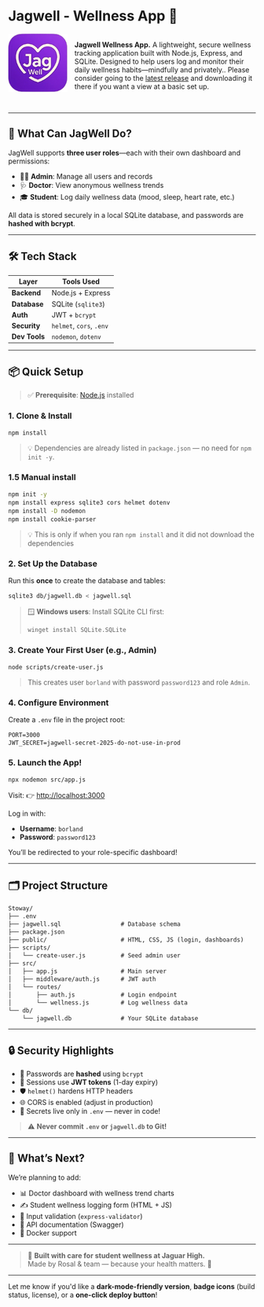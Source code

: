 # Jagwell - Wellness App 🌿  
<img src="./public/pictures/logo.png" alt="Stoway Logo" width="120" align = "left" style="margin-right:15px"/> 

<div style="display: flex; flex-direction: column; gap: 2px;">
<p> <strong>Jagwell Wellness App.</strong> A lightweight, secure wellness tracking application built with Node.js, Express, and SQLite. Designed to help users log and monitor their daily wellness habits—mindfully and privately.. Please consider going to the <a href="https://github.com/JustUsingaWebsite/JagWell/releases">latest release</a> and downloading it there if you want a view at a basic set up.</p>
</div>

<br>

---

## 🌟 What Can JagWell Do?

JagWell supports **three user roles**—each with their own dashboard and permissions:

- 👩‍💼 **Admin**: Manage all users and records  
- 🩺 **Doctor**: View anonymous wellness trends  
- 🎓 **Student**: Log daily wellness data (mood, sleep, heart rate, etc.)

All data is stored securely in a local SQLite database, and passwords are **hashed with bcrypt**.

---

## 🛠️ Tech Stack

| Layer        | Tools Used                          |
|--------------|-------------------------------------|
| **Backend**  | Node.js + Express                   |
| **Database** | SQLite (`sqlite3`)                  |
| **Auth**     | JWT + `bcrypt`                      |
| **Security** | `helmet`, `cors`, `.env`            |
| **Dev Tools**| `nodemon`, `dotenv`                 |

---

## 📦 Quick Setup

> ✅ **Prerequisite**: [Node.js](https://nodejs.org/) installed

### 1. Clone & Install
```bash
npm install
```
> 💡 Dependencies are already listed in `package.json` — no need for `npm init -y`.

### 1.5 Manual install
```bash
npm init -y
npm install express sqlite3 cors helmet dotenv
npm install -D nodemon
npm install cookie-parser
```
> 💡 This is only if when you ran `npm install` and it did not download the dependencies


### 2. Set Up the Database
Run this **once** to create the database and tables:
```bash
sqlite3 db/jagwell.db < jagwell.sql
```

> 🪟 **Windows users**: Install SQLite CLI first:
> ```bash
> winget install SQLite.SQLite
> ```

### 3. Create Your First User (e.g., Admin)
```bash
node scripts/create-user.js
```
> This creates user `borland` with password `password123` and role `Admin`.

### 4. Configure Environment
Create a `.env` file in the project root:
```env
PORT=3000
JWT_SECRET=jagwell-secret-2025-do-not-use-in-prod
```

### 5. Launch the App!
```bash
npx nodemon src/app.js
```
Visit: 👉 [http://localhost:3000](http://localhost:3000)

Log in with:
- **Username**: `borland`
- **Password**: `password123`

You’ll be redirected to your role-specific dashboard!

---

## 🗂️ Project Structure

```
Stoway/
├── .env
├── jagwell.sql                 # Database schema
├── package.json
├── public/                     # HTML, CSS, JS (login, dashboards)
├── scripts/
│   └── create-user.js          # Seed admin user
├── src/
│   ├── app.js                  # Main server
│   ├── middleware/auth.js      # JWT auth
│   └── routes/
│       ├── auth.js             # Login endpoint
│       └── wellness.js         # Log wellness data
└── db/
    └── jagwell.db              # Your SQLite database
```

---

## 🔒 Security Highlights

- 🔑 Passwords are **hashed** using `bcrypt`
- 🪪 Sessions use **JWT tokens** (1-day expiry)
- 🛡️ `helmet()` hardens HTTP headers
- 🌐 CORS is enabled (adjust in production)
- 🤫 Secrets live only in `.env` — never in code!

> ⚠️ **Never commit `.env` or `jagwell.db` to Git!**

---

## 🧪 What’s Next?

We’re planning to add:
- 📊 Doctor dashboard with wellness trend charts  
- ✍️ Student wellness logging form (HTML + JS)  
- 🧪 Input validation (`express-validator`)  
- 📄 API documentation (Swagger)  
- 🐳 Docker support  

---

> 💚 **Built with care for student wellness at Jaguar High.**  
> Made by Rosal & team — because your health matters. 🌿

--- 

Let me know if you'd like a **dark-mode-friendly version**, **badge icons** (build status, license), or a **one-click deploy button**!